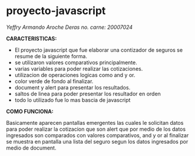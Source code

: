 # proyecto-javascript
_Yeffry Armando Aroche Deras_
_no. carne: 20007024_

**CARACTERISTICAS:**

- El proyecto javascript que fue elaborar una contizador de seguros se resume de la siguiente forma.
- se utilizaron valores comparativos principalmente.
- varias variables para poder realizar las cotizaciones.
- utilizacion de operaciones logicas como and y or.
- color verde de fondo al finalizar.
- document y alert para presentar los resultados.
- saltos de linea para poder presentar los resultador en orden
- todo lo utilizado fue lo mas bascia de javascript

**COMO FUNCIONA:**

Basicamente aparecen pantallas emergentes las cuales le solicitan datos para poder realizar la cotizacion que son alert que por medio de los datos ingresados son comparados con valores comparativos, and y or al finalizar se muestra en pantalla una lista del seguro segun los datos ingresados por medio de document.

